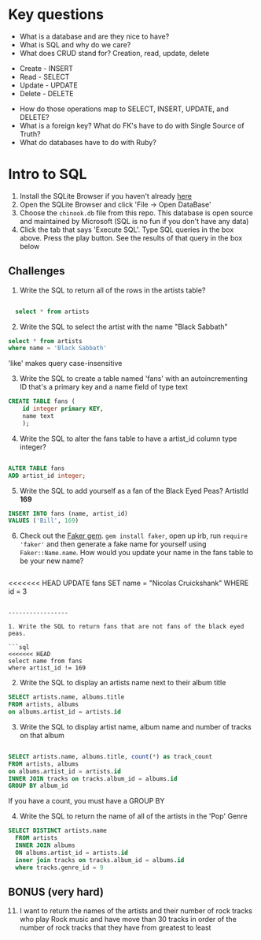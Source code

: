 # Key questions
* What is a database and are they nice to have?
* What is SQL and why do we care?
* What does CRUD stand for? Creation, read, update, delete
- Create -  INSERT
- Read -    SELECT
- Update -  UPDATE
- Delete -  DELETE
 * How do those operations map to SELECT, INSERT, UPDATE, and DELETE?
* What is a foreign key? What do FK's have to do with Single Source of Truth?
* What do databases have to do with Ruby?

# Intro to SQL

1. Install the SQLite Browser if you haven't already [here](http://sqlitebrowser.org/)
2. Open the SQLite Browser and click 'File -> Open DataBase'
3. Choose the `chinook.db` file from this repo. This database is open source and maintained by Microsoft (SQL is no fun if you don't have any data)
4. Click the tab that says 'Execute SQL'. Type SQL queries in the box above. Press the play button. See the results of that query in the box below

## Challenges

1. Write the SQL to return all of the rows in the artists table?

```SQL

  select * from artists


```

2. Write the SQL to select the artist with the name "Black Sabbath"

```SQL
select * from artists
where name = 'Black Sabbath'
```
'like' makes query case-insensitive

3. Write the SQL to create a table named 'fans' with an autoincrementing ID that's a primary key and a name field of type text

```sql
CREATE TABLE fans (
	id integer primary KEY,
	name text
	);


```

4. Write the SQL to alter the fans table to have a artist_id column type integer?

```sql

ALTER TABLE fans
ADD artist_id integer;

```

5. Write the SQL to add yourself as a fan of the Black Eyed Peas? ArtistId **169**

```sql
INSERT INTO fans (name, artist_id)
VALUES ('Bill', 169)

```

6. Check out the [Faker gem](https://github.com/stympy/faker). `gem install faker`, open up irb, run `require 'faker'` and then generate a fake name for yourself using `Faker::Name.name`. How would you update your name in the fans table to be your new name?

   ```sql
<<<<<<< HEAD
UPDATE fans
SET name = "Nicolas Cruickshank"
WHERE id = 3
   ```

-----------------

1. Write the SQL to return fans that are not fans of the black eyed peas.

```sql
<<<<<<< HEAD
select name from fans
where artist_id != 169

```

2. Write the SQL to display an artists name next to their album title

```sql
SELECT artists.name, albums.title
FROM artists, albums
on albums.artist_id = artists.id

```

3. Write the SQL to display artist name, album name and number of tracks on that album

```sql

SELECT artists.name, albums.title, count(*) as track_count
FROM artists, albums
on albums.artist_id = artists.id
INNER JOIN tracks on tracks.album_id = albums.id
GROUP BY album_id


```
If you have a count, you must have a GROUP BY

4. Write the SQL to return the name of all of the artists in the 'Pop' Genre

```sql
SELECT DISTINCT artists.name
  FROM artists
  INNER JOIN albums
  ON albums.artist_id = artists.id
  inner join tracks on tracks.album_id = albums.id
  where tracks.genre_id = 9

```

## BONUS (very hard)

11. I want to return the names of the artists and their number of rock tracks
    who play Rock music
    and have move than 30 tracks
    in order of the number of rock tracks that they have
    from greatest to least

```sql

```
